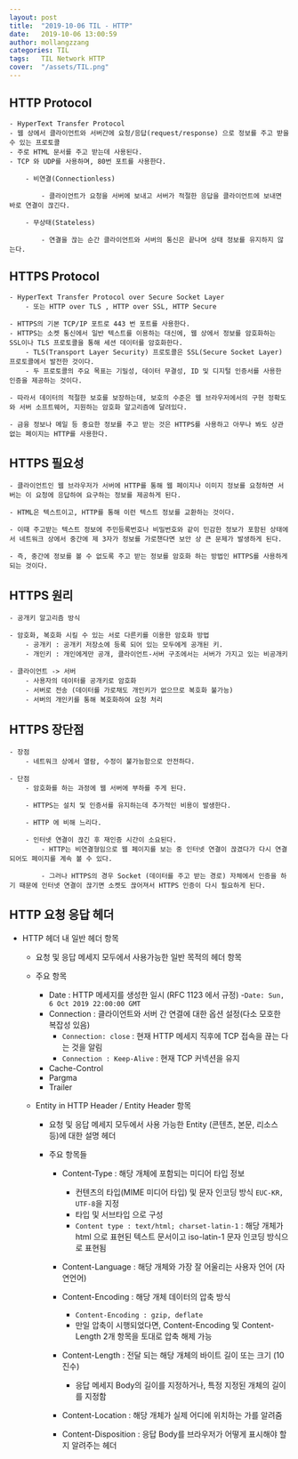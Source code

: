 ```yaml
---
layout: post
title:  "2019-10-06 TIL - HTTP"
date:   2019-10-06 13:00:59
author: mollangzzang
categories: TIL
tags:	TIL Network HTTP
cover:  "/assets/TIL.png"
---
```


## HTTP Protocol

    - HyperText Transfer Protocol
    - 웹 상에서 클라이언트와 서버간에 요청/응답(request/response) 으로 정보를 주고 받을 수 있는 프로토콜
    - 주로 HTML 문서를 주고 받는데 사용된다.
    - TCP 와 UDP를 사용하며, 80번 포트를 사용한다.

        - 비연결(Connectionless)

            - 클라이언트가 요청을 서버에 보내고 서버가 적절한 응답을 클라이언트에 보내면 바로 연결이 끊긴다.
        
        - 무상태(Stateless)

            - 연결을 끊는 순간 클라이언트와 서버의 통신은 끝나며 상태 정보를 유지하지 않는다.

## HTTPS Protocol

    - HyperText Transfer Protocol over Secure Socket Layer
        - 또는 HTTP over TLS , HTTP over SSL, HTTP Secure

    - HTTPS의 기본 TCP/IP 포트로 443 번 포트를 사용한다. 
    - HTTPS는 소켓 통신에서 일반 텍스트를 이용하는 대신에, 웹 상에서 정보를 암호화하는 SSL이나 TLS 프로토콜을 통해 세션 데이터를 암호화한다.
        - TLS(Transport Layer Security) 프로토콜은 SSL(Secure Socket Layer) 프로토콜에서 발전한 것이다.
        - 두 프로토콜의 주요 목표는 기밀성, 데이터 무결성, ID 및 디지털 인증서를 사용한 인증을 제공하는 것이다.
    
    - 따라서 데이터의 적절한 보호를 보장하는데, 보호의 수준은 웹 브라우저에서의 구현 정확도와 서버 소프트웨어, 지원하는 암호화 알고리즘에 달려있다.

    - 금융 정보나 메일 등 중요한 정보를 주고 받는 것은 HTTPS를 사용하고 아무나 봐도 상관없는 페이지는 HTTP를 사용한다.

## HTTPS 필요성
    - 클라이언트인 웹 브라우저가 서버에 HTTP를 통해 웹 페이지나 이미지 정보를 요청하면 서버는 이 요청에 응답하여 요구하는 정보를 제공하게 된다.

    - HTML은 텍스트이고, HTTP를 통해 이런 텍스트 정보를 교환하는 것이다.
    
    - 이때 주고받는 텍스트 정보에 주민등록번호나 비밀번호와 같이 민감한 정보가 포함된 상태에서 네트워크 상에서 중간에 제 3자가 정보를 가로챈다면 보안 상 큰 문제가 발생하게 된다.

    - 즉, 중간에 정보를 볼 수 없도록 주고 받는 정보를 암호화 하는 방법인 HTTPS를 사용하게 되는 것이다.

## HTTPS 원리
    - 공개키 알고리즘 방식

    - 암호화, 복호화 시킬 수 있는 서로 다른키를 이용한 암호화 방법
        - 공개키 : 공개키 저장소에 등록 되어 있는 모두에게 공개된 키.
        - 개인키 : 개인에게만 공개, 클라이언트-서버 구조에서는 서버가 가지고 있는 비공개키

    - 클라이언트 -> 서버
        - 사용자의 데이터를 공개키로 암호화
        - 서버로 전송 (데이터를 가로채도 개인키가 없으므로 복호화 불가능)
        - 서버의 개인키를 통해 복호화하여 요청 처리

## HTTPS 장단점
    - 장점
        - 네트워크 상에서 열람, 수정이 불가능함으로 안전하다.

    - 단점
        - 암호화를 하는 과정에 웹 서버에 부하를 주게 된다.

        - HTTPS는 설치 및 인증서를 유지하는데 추가적인 비용이 발생한다.

        - HTTP 에 비해 느리다.

        - 인터넷 연결이 끊긴 후 재인증 시간이 소요된다.
            - HTTP는 비연결형임으로 웹 페이지를 보는 중 인터넷 연결이 끊겼다가 다시 연결 되어도 페이지를 계속 볼 수 있다.

            - 그러나 HTTPS의 경우 Socket (데이터를 주고 받는 경로) 자체에서 인증을 하기 때문에 인터넷 연결이 끊기면 소켓도 끊어져서 HTTPS 인증이 다시 필요하게 된다.

## HTTP 요청 응답 헤더

- HTTP 헤더 내 일반 헤더 항목

    - 요청 및 응답 메세지 모두에서 사용가능한 일반 목적의 헤더 항목

    - 주요 항목
        - Date : HTTP 메세지를 생성한 일시 (RFC 1123 에서 규정)
            -`Date: Sun, 6 Oct 2019 22:00:00 GMT`
        - Connection : 클라이언트와 서버 간 연결에 대한 옵션 설정(다소 모호한 복잡성 있음)
            - `Connection: close` : 현재 HTTP 메세지 직후에 TCP 접속을 끊는 다는 것을 알림
            - `Connection : Keep-Alive` : 현재 TCP 커넥션을 유지
        - Cache-Control
        - Pargma
        - Trailer
    
    - Entity in HTTP Header / Entity Header 항목
        - 요청 및 응답 메세지 모두에서 사용 가능한 Entity (콘텐츠, 본문, 리소스 등)에 대한 설명 헤더

        - 주요 항목들
            - Content-Type : 해당 개체에 포함되는 미디어 타입 정보
                - 컨텐츠의 타입(MIME 미디어 타입) 및 문자 인코딩 방식 `EUC-KR, UTF-8`을 지정
                - 타입 및 서브타입 으로 구성
                - `Content type : text/html; charset-latin-1` : 해당 개체가 html 으로 표현된 텍스트 문서이고 iso-latin-1 문자 인코딩 방식으로 표현됨
            - Content-Language : 해당 개체와 가장 잘 어울리는 사용자 언어 (자연언어)

            - Content-Encoding : 해당 개체 데이터의 압축 방식
                - `Content-Encoding : gzip, deflate`
                - 만일 압축이 시행되었다면, Content-Encoding 및 Content-Length 2개 항목을 토대로 압축 해제 가능
            - Content-Length : 전달 되는 해당 개체의 바이트 길이 또는 크기 (10진수)
                - 응답 메세지 Body의 길이를 지정하거나, 특정 지정된 개체의 길이를 지정함
            - Content-Location : 해당 개체가 실제 어디에 위치하는 가를 알려줌
            - Content-Disposition : 응답 Body를 브라우저가 어떻게 표시해야 할지 알려주는 헤더